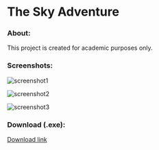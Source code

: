 # The Sky Adventure
### About:
This project is created for academic purposes only.

### Screenshots:
![screenshot1](https://user-images.githubusercontent.com/34677577/39405467-c838bf1c-4be8-11e8-82a7-da09aa6b4db0.jpg)

![screenshot2](https://user-images.githubusercontent.com/34677577/39405471-e5883070-4be8-11e8-93d2-5666209bd6ce.jpg)

![screenshot3](https://user-images.githubusercontent.com/34677577/39405473-ea094f94-4be8-11e8-984b-560c0a679371.jpg)

### Download (.exe):
[Download link](https://drive.google.com/open?id=1XZoZG60ZCc78SLgQ8IZ6dxIBQQNbdf3s)
